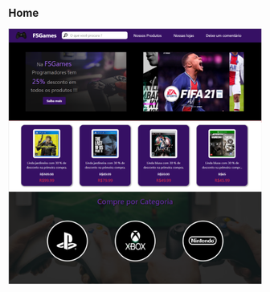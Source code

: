 
<h2>Home</h2>
<p align="center">
  
  <img src="https://github.com/thaysouza/FSGames/blob/main/src/img/site-home.PNG">
 
</p>

